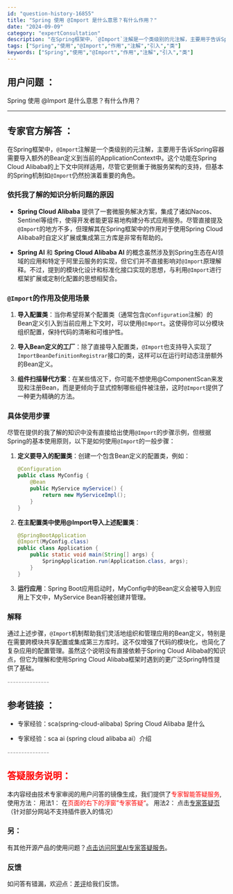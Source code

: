 ```yaml
---
id: "question-history-16855"
title: "Spring 使用 @Import 是什么意思？有什么作用？"
date: "2024-09-09"
category: "expertConsultation"
description: "在Spring框架中，`@Import`注解是一个类级别的元注解，主要用于告诉Spring容器需要导入额外的Bean定义到当前的ApplicationContext中。这个功能在Spring Cloud Alibaba的上下文中同样适用，尽管它更侧重于微服务架构的支持，但基本的Spring机制如`@"
tags: ["Spring","使用","@Import","作用","注解","引入","类"]
keywords: ["Spring","使用","@Import","作用","注解","引入","类"]
---
```


## 用户问题 ： 
 Spring 使用 @Import 是什么意思？有什么作用？  

---------------
## 专家官方解答 ：

在Spring框架中，`@Import`注解是一个类级别的元注解，主要用于告诉Spring容器需要导入额外的Bean定义到当前的ApplicationContext中。这个功能在Spring Cloud Alibaba的上下文中同样适用，尽管它更侧重于微服务架构的支持，但基本的Spring机制如`@Import`仍然扮演着重要的角色。

### 依托我了解的知识分析问题的原因

- **Spring Cloud Alibaba** 提供了一套微服务解决方案，集成了诸如Nacos、Sentinel等组件，使得开发者能更容易地构建分布式应用服务。尽管直接提及`@Import`的地方不多，但理解其在Spring框架中的作用对于使用Spring Cloud Alibaba时自定义扩展或集成第三方库是非常有帮助的。

- **Spring AI** 和 **Spring Cloud Alibaba AI** 的概念虽然涉及到Spring生态在AI领域的应用和特定于阿里云服务的实现，但它们并不直接影响对`@Import`原理解释。不过，提到的模块化设计和标准化接口实现的思想，与利用`@Import`进行框架扩展或定制化配置的思想相契合。

### `@Import`的作用及使用场景

1. **导入配置类**：当你希望将某个配置类（通常包含`@Configuration`注解）的Bean定义引入到当前应用上下文时，可以使用`@Import`。这使得你可以分模块组织配置，保持代码的清晰和可维护性。

2. **导入Bean定义的工厂**：除了直接导入配置类，`@Import`也支持导入实现了`ImportBeanDefinitionRegistrar`接口的类，这样可以在运行时动态注册额外的Bean定义。

3. **组件扫描替代方案**：在某些情况下，你可能不想使用@ComponentScan来发现和注册Bean，而是更倾向于显式控制哪些组件被注册，这时`@Import`提供了一种更为精确的方法。

### 具体使用步骤

尽管在提供的我了解的知识中没有直接给出使用`@Import`的步骤示例，但根据Spring的基本使用原则，以下是如何使用`@Import`的一般步骤：

1. **定义要导入的配置类**：创建一个包含Bean定义的配置类，例如：
   ```java
   @Configuration
   public class MyConfig {
       @Bean
       public MyService myService() {
           return new MyServiceImpl();
       }
   }
   ```

2. **在主配置类中使用@Import导入上述配置类**：
   ```java
   @SpringBootApplication
   @Import(MyConfig.class)
   public class Application {
       public static void main(String[] args) {
           SpringApplication.run(Application.class, args);
       }
   }
   ```
   
3. **运行应用**：Spring Boot应用启动时，MyConfig中的Bean定义会被导入到应用上下文中，MyService Bean将被创建并管理。

### 解释

通过上述步骤，`@Import`机制帮助我们灵活地组织和管理应用的Bean定义，特别是在需要跨模块共享配置或集成第三方库时。这不仅增强了代码的模块化，也简化了复杂应用的配置管理。虽然这个说明没有直接依赖于Spring Cloud Alibaba的知识点，但它为理解和使用Spring Cloud Alibaba框架时遇到的更广泛Spring特性提供了基础。


<font color="#949494">---------------</font> 


## 参考链接 ：

* 专家经验：sca(spring-cloud-alibaba) Spring Cloud Alibaba 是什么 
 
 * 专家经验：sca ai (spring cloud alibaba ai）介绍 


 <font color="#949494">---------------</font> 
 


## <font color="#FF0000">答疑服务说明：</font> 

本内容经由技术专家审阅的用户问答的镜像生成，我们提供了<font color="#FF0000">专家智能答疑服务</font>,使用方法：
用法1： 在<font color="#FF0000">页面的右下的浮窗”专家答疑“</font>。
用法2： 点击[专家答疑页](https://answer.opensource.alibaba.com/docs/intro)（针对部分网站不支持插件嵌入的情况）
### 另：


有其他开源产品的使用问题？[点击访问阿里AI专家答疑服务](https://answer.opensource.alibaba.com/docs/intro)。
### 反馈
如问答有错漏，欢迎点：[差评](https://ai.nacos.io/user/feedbackByEnhancerGradePOJOID?enhancerGradePOJOId=16880)给我们反馈。
